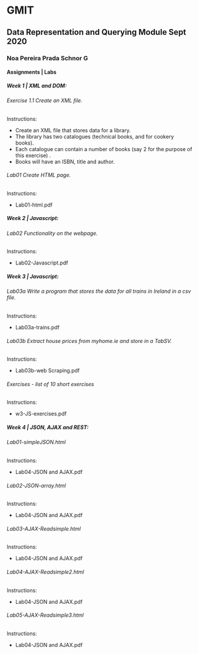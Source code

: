 # GMIT

## Data Representation and Querying Module Sept 2020

### Noa Pereira Prada Schnor  G

#### Assignments | Labs

##### Week 1 | XML and DOM: 

###### Exercise 1.1 Create an XML file. 
Instructions:
- Create an XML file that stores data for a library. 
- The library has two catalogues (technical books, and for cookery books).
- Each catalogue can contain a number of books (say 2 for the purpose of this exercise) . 
- Books will have an ISBN, title and author.

###### Lab01 Create HTML page.
Instructions:
- Lab01-html.pdf

##### Week 2 | Javascript: 

###### Lab02 Functionality	on	the	webpage.
Instructions:
- Lab02-Javascript.pdf

##### Week 3 | Javascript: 

###### Lab03a Write a program that stores the data for all trains in Ireland in a csv file.
Instructions:
- Lab03a-trains.pdf

###### Lab03b Extract house prices from myhome.ie and store in a TabSV.
Instructions:
- Lab03b-web Scraping.pdf

###### Exercises - list of 10 short exercises
Instructions:
- w3-JS-exercises.pdf

##### Week 4 | JSON, AJAX and REST:

###### Lab01-simpleJSON.html
Instructions:
- Lab04-JSON and AJAX.pdf

###### Lab02-JSON-array.html
Instructions:
- Lab04-JSON and AJAX.pdf

###### Lab03-AJAX-Readsimple.html
Instructions:
- Lab04-JSON and AJAX.pdf

###### Lab04-AJAX-Readsimple2.html
Instructions:
- Lab04-JSON and AJAX.pdf

###### Lab05-AJAX-Readsimple3.html
Instructions:
- Lab04-JSON and AJAX.pdf
